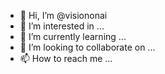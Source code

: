 - 👋 Hi, I’m @visiononai
- 👀 I’m interested in ...
- 🌱 I’m currently learning ...
- 💞️ I’m looking to collaborate on ...
- 📫 How to reach me ...

<!---
visiononai/visiononai is a ✨ special ✨ repository because its `README.md` (this file) appears on your GitHub profile.
You can click the Preview link to take a look at your changes.
--->
